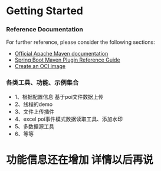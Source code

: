 # Getting Started

### Reference Documentation

For further reference, please consider the following sections:

* [Official Apache Maven documentation](https://maven.apache.org/guides/index.html)
* [Spring Boot Maven Plugin Reference Guide](https://docs.spring.io/spring-boot/docs/3.0.4/maven-plugin/reference/html/)
* [Create an OCI image](https://docs.spring.io/spring-boot/docs/3.0.4/maven-plugin/reference/html/#build-image)

### 各类工具、功能、示例集合
* 1、根据配置信息 基于poi文件数据上传
* 2、线程的demo
* 3、文件上传插件
* 4、excel poi事件模式数据读取工具、添加水印
* 5、多数据源工具
* 6、等等
# 功能信息还在增加 详情以后再说
